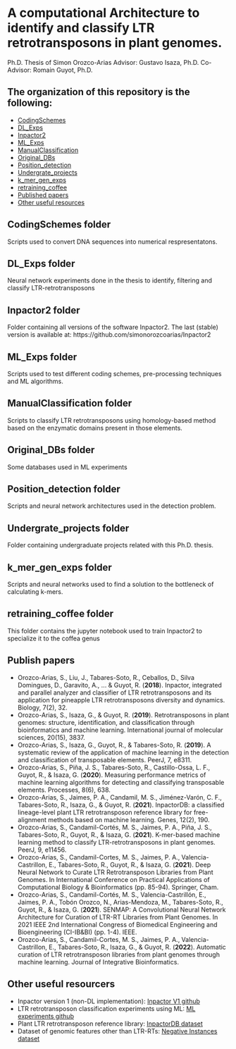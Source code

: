 # A computational Architecture to identify and classify LTR retrotransposons in plant genomes.
Ph.D. Thesis of Simon Orozco-Arias
Advisor: Gustavo Isaza, Ph.D.
Co-Advisor: Romain Guyot, Ph.D.

## The organization of this repository is the following:

* [CodingSchemes](#CodingSchemes)  
* [DL_Exps](#DL_Exps)  
* [Inpactor2](#Inpactor2)  
* [ML_Exps](#ML_Exps) 
* [ManualClassification](#ManualClassification) 
* [Original_DBs](#Original_DBs) 
* [Position_detection](#Position_detection) 
* [Undergrate_projects](#Undergrate_projects) 
* [k_mer_gen_exps](#k_mer_gen_exps) 
* [retraining_coffee](#retraining_coffee)
* [Published papers](#papers) 
* [Other useful resources](#resources) 

## CodingSchemes folder
<a name="CodingSchemes"/>
Scripts used to convert DNA sequences into numerical respresentatons. 

## DL_Exps folder
<a name="DL_Exps"/>
Neural network experiments done in the thesis to identify, filtering and classify LTR-retrotransposons

## Inpactor2 folder
<a name="Inpactor2"/>
Folder containing all versions of the software Inpactor2. The last (stable) version is available at: https://github.com/simonorozcoarias/Inpactor2

## ML_Exps folder
<a name="ML_Exps"/>
Scripts used to test different coding schemes, pre-processing techniques and ML algorithms.

## ManualClassification folder
<a name="ManualClassification"/>
Scripts to classify LTR retrotransposons using homology-based method based on the enzymatic domains present in those elements.

## Original_DBs folder
<a name="Original_DBs"/>
Some databases used in ML experiments

## Position_detection folder
<a name="Position_detection"/>
Scripts and neural network architectures used in the detection problem.

## Undergrate_projects folder
<a name="Undergrate_projects"/>
Folder containing undergraduate projects related with this Ph.D. thesis.

## k_mer_gen_exps folder
<a name="k_mer_gen_exps"/>
Scripts and neural networks used to find a solution to the bottleneck of calculating k-mers.

## retraining_coffee folder
<a name="retraining_coffee"/>
This folder contains the jupyter notebook used to train Inpactor2 to specialize it to the coffea genus

## Publish papers
<a name="papers"/>

* Orozco-Arias, S., Liu, J., Tabares-Soto, R., Ceballos, D., Silva Domingues, D., Garavito, A., ... & Guyot, R. (**2018**). Inpactor, integrated and parallel analyzer and classifier of LTR retrotransposons and its application for pineapple LTR retrotransposons diversity and dynamics. Biology, 7(2), 32.
* Orozco-Arias, S., Isaza, G., & Guyot, R. (**2019**). Retrotransposons in plant genomes: structure, identification, and classification through bioinformatics and machine learning. International journal of molecular sciences, 20(15), 3837.
* Orozco-Arias, S., Isaza, G., Guyot, R., & Tabares-Soto, R. (**2019**). A systematic review of the application of machine learning in the detection and classification of transposable elements. PeerJ, 7, e8311.
* Orozco-Arias, S., Piña, J. S., Tabares-Soto, R., Castillo-Ossa, L. F., Guyot, R., & Isaza, G. (**2020**). Measuring performance metrics of machine learning algorithms for detecting and classifying transposable elements. Processes, 8(6), 638.
* Orozco-Arias, S., Jaimes, P. A., Candamil, M. S., Jiménez-Varón, C. F., Tabares-Soto, R., Isaza, G., & Guyot, R. (**2021**). InpactorDB: a classified lineage-level plant LTR retrotransposon reference library for free-alignment methods based on machine learning. Genes, 12(2), 190.
* Orozco-Arias, S., Candamil-Cortés, M. S., Jaimes, P. A., Piña, J. S., Tabares-Soto, R., Guyot, R., & Isaza, G. (**2021**). K-mer-based machine learning method to classify LTR-retrotransposons in plant genomes. PeerJ, 9, e11456.
* Orozco-Arias, S., Candamil-Cortes, M. S., Jaimes, P. A., Valencia-Castrillon, E., Tabares-Soto, R., Guyot, R., & Isaza, G. (**2021**). Deep Neural Network to Curate LTR Retrotransposon Libraries from Plant Genomes. In International Conference on Practical Applications of Computational Biology & Bioinformatics (pp. 85-94). Springer, Cham.
* Orozco-Arias, S., Candamil-Cortés, M. S., Valencia-Castrillón, E., Jaimes, P. A., Tobón Orozco, N., Arias-Mendoza, M., Tabares-Soto, R., Guyot, R., & Isaza, G. (**2021**). SENMAP: A Convolutional Neural Network Architecture for Curation of LTR-RT Libraries from Plant Genomes. In 2021 IEEE 2nd International Congress of Biomedical Engineering and Bioengineering (CI-IB&BI) (pp. 1-4). IEEE.
* Orozco-Arias, S., Candamil-Cortes, M. S., Jaimes, P. A., Valencia-Castrillon, E., Tabares-Soto, R., Isaza, G., & Guyot, R. (**2022**). Automatic curation of LTR retrotransposon libraries from plant genomes through machine learning. Journal of Integrative Bioinformatics.

## Other useful resourcers
<a name="resources"/>

* Inpactor version 1 (non-DL implementation): [Inpactor V1 github](https://github.com/simonorozcoarias/Inpactor)
* LTR retrotransposon classification experiments using ML: [ML experiments github](https://github.com/simonorozcoarias/MachineLearningInTEs)
* Plant LTR retrotransposon reference library: [InpactorDB dataset](https://zenodo.org/record/5816833#.YdRXUXWZNH4)
* Dataset of genomic features other than LTR-RTs: [Negative Instances dataset](https://zenodo.org/record/4543905#.YdRXpnWZNH4)

